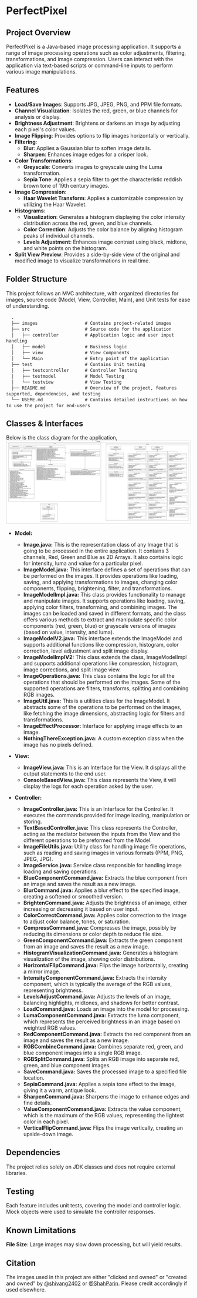 # PerfectPixel

## Project Overview
PerfectPixel is a Java-based image processing application. It supports a range of image processing operations such as color adjustments, filtering, transformations, and image compression. Users can interact with the application via text-based scripts or command-line inputs to perform various image manipulations.

## Features
- **Load/Save Images**: Supports JPG, JPEG, PNG, and PPM file formats.
- **Channel Visualization**: Isolates the red, green, or blue channels for analysis or display.
- **Brightness Adjustment**: Brightens or darkens an image by adjusting each pixel's color values.
- **Image Flipping**: Provides options to flip images horizontally or vertically.
- **Filtering**:
  - **Blur**: Applies a Gaussian blur to soften image details.
  - **Sharpen**: Enhances image edges for a crisper look.
- **Color Transformations**:
  - **Greyscale**: Converts images to greyscale using the Luma transformation.
  - **Sepia Tone**: Applies a sepia filter to get the characteristic reddish brown tone of 19th century images.
- **Image Compression**:
  - **Haar Wavelet Transform**: Applies a customizable compression by utilizing the Haar Wavelet.
- **Histograms**:
  - **Visualization**: Generates a histogram displaying the color intensity distribution across the red, green, and blue channels.
  - **Color Correction**: Adjusts the color balance by aligning histogram peaks of individual channels.
  - **Levels Adjustment**: Enhances image contrast using black, midtone, and white points on the histogram.
- **Split View Preview**: Provides a side-by-side view of the original and modified image to visualize transformations in real time.


## Folder Structure
This project follows an MVC architecture, with organized directories for images, source code (Model, View, Controller, Main), and Unit tests for ease of understanding.
```
  .
  ├── images                  # Contains project-related images
  ├── src                     # Source code for the application      
  │   ├── controller          # Application logic and user input handling      
  │   ├── model               # Business logic    
  │   ├── view                # View Components
  │   └── Main                # Entry point of the application  
  ├── test                    # Contains Unit testing
  │   ├── testcontroller      # Controller Testing    
  │   ├── testmodel           # Model Testing         
  │   └── testview            # View Testing       
  ├── README.md               # Overview of the project, features supported, dependencies, and testing
  └── USEME.md                # Contains detailed instructions on how to use the project for end-users
```

## Classes & Interfaces
Below is the class diagram for the application,
![UML Class Diagram](PerfectPixel_UML.png)

- **Model:**
  - **Image.java:** This is the representation class of any Image that is going to be processed in the entire application. It contains 3 channels, Red, Green and Blue as 2D Arrays. It also contains logic for intensity, luma and value for a particular pixel.
  - **ImageModel.java:** This interface defines a set of operations that can be performed on the images. It provides operations like loading, saving, and applying transformations to images, changing color components, flipping, brightening, filter, and transformations.
  - **ImageModelImpl.java:** This class provides functionality to manage and manipulate images. It supports operations like loading, saving, applying color filters, transforming, and combining images. The images can be loaded and saved in different formats, and the class offers various methods to extract and manipulate specific color components (red, green, blue) or grayscale versions of images (based on value, intensity, and luma).
  - **ImageModelV2.java:** This interface extends the ImageModel and supports additional functions like compression, histogram, color correction, level adjustment and split image display.
  - **ImageModelImplV2:** This class extends the class, ImageModelImpl and supports additional operations like compression, histogram, image corrections, and split image view.
  - **ImageOperations.java:** This class contains the logic for all the operations that should be performed on the images. Some of the supported operations are filters, transforms, splitting and combining RGB images.
  - **ImageUtil.java:** This is a utilities class for the ImageModel. It abstracts some of the operations to be performed on the images, like fetching the image dimensions, abstracting logic for filters and transformations.
  - **ImageEffectProcessor:** Interface for applying image effects to an image.
  - **NothingThereException.java:** A custom exception class when the image has no pixels defined.


- **View:**
  - **ImageView.java:** This is an Interface for the View. It displays all the output statements to the end user.
  - **ConsoleBasedView.java:** This class represents the View, it will display the logs for each operation asked by the user.


- **Controller:**
  - **ImageController.java:** This is an Interface for the Controller. It executes the commands provided for image loading, manipulation or storing.
  - **TextBasedController.java:** This class represents the Controller, acting as the mediator between the inputs from the View and the different operations to be preformed from the Model.
  - **ImageFileUtils.java:** Utility class for handling image file operations, such as reading and saving images in various formats (PPM, PNG, JPEG, JPG).
  - **ImageService.java:** Service class responsible for handling image loading and saving operations.
  - **BlueComponentCommand.java:** Extracts the blue component from an image and saves the result as a new image.
  - **BlurCommand.java:** Applies a blur effect to the specified image, creating a softened or smoothed version.
  - **BrightenCommand.java:** Adjusts the brightness of an image, either increasing or decreasing it based on user input.
  - **ColorCorrectCommand.java:** Applies color correction to the image to adjust color balance, tones, or saturation.
  - **CompressCommand.java:** Compresses the image, possibly by reducing its dimensions or color depth to reduce file size.
  - **GreenComponentCommand.java:** Extracts the green component from an image and saves the result as a new image.
  - **HistogramVisualizationCommand.java:** Generates a histogram visualization of the image, showing color distributions.
  - **HorizontalFlipCommand.java:** Flips the image horizontally, creating a mirror image.
  - **IntensityComponentCommand.java:** Extracts the intensity component, which is typically the average of the RGB values, representing brightness.
  - **LevelsAdjustCommand.java:** Adjusts the levels of an image, balancing highlights, midtones, and shadows for better contrast.
  - **LoadCommand.java:** Loads an image into the model for processing.
  - **LumaComponentCommand.java:** Extracts the luma component, which represents the perceived brightness in an image based on weighted RGB values.
  - **RedComponentCommand.java:** Extracts the red component from an image and saves the result as a new image.
  - **RGBCombineCommand.java:** Combines separate red, green, and blue component images into a single RGB image.
  - **RGBSplitCommand.java:** Splits an RGB image into separate red, green, and blue component images.
  - **SaveCommand.java:** Saves the processed image to a specified file location.
  - **SepiaCommand.java:** Applies a sepia tone effect to the image, giving it a warm, antique look.
  - **SharpenCommand.java:** Sharpens the image to enhance edges and fine details.
  - **ValueComponentCommand.java:** Extracts the value component, which is the maximum of the RGB values, representing the lightest color in each pixel.
  - **VerticalFlipCommand.java:** Flips the image vertically, creating an upside-down image.

## Dependencies
The project relies solely on JDK classes and does not require external libraries.

## Testing
Each feature includes unit tests, covering the model and controller logic. Mock objects were used to simulate the controller responses.

## Known Limitations
**File Size**: Large images may slow down processing, but will yield results.

## Citation
The images used in this project are either "clicked and owned" or "created and owned" by
[@shivang2402](https://github.com/shivang2402) or [@ShahParin](https://github.com/ShahParin). Please credit accordingly if used elsewhere.
